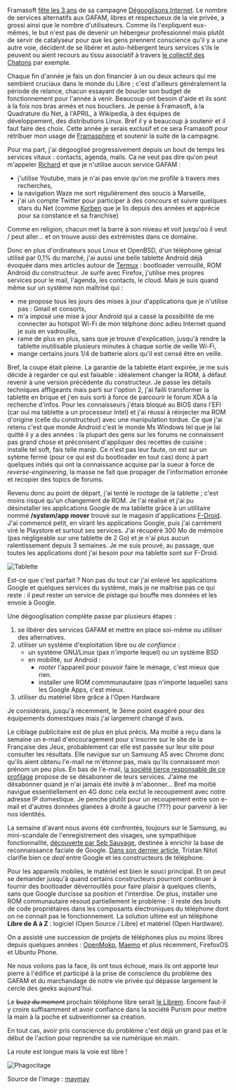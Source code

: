 <!-- title: Protégeons notre vie privée -->
<!-- category: Humeur -->
<!-- tag: planet -->

Framasoft [fête les 3
ans](https://framablog.org/2017/09/25/degooglisons-internet-cest-la-fin-du-debut)
de sa campagne [Dégooglisons Internet](https://degooglisons-internet.org). Le
nombre de services alternatifs aux GAFAM, libres et respectueux de la vie
privée, a grossi ainsi que le nombre d'utilisateurs.<!-- more --> Comme ils l'expliquent
eux-mêmes, le but n'est pas de devenir un hébergeur professionnel mais plutôt de
servir de catalyseur pour que les gens prennent conscience qu'il y a une autre
voie, décident de se libérer et auto-hébergent leurs services s'ils le peuvent
ou aient recours au tissu associatif à travers [le collectif des
Chatons](https://chatons.org) par exemple.

Chaque fin d'année je fais un don financier à un ou deux acteurs qui me semblent
cruciaux dans le monde du Libre ; c'est d'ailleurs généralement la période de
relance, chacun essayant de boucler son budget de fonctionnement pour l'année à
venir. Beaucoup ont besoin d'aide et ils sont à la fois nos bras armés et nos
boucliers. Je pense à Framasoft, à la Quadrature du Net, à l'APRIL, à Wikipedia, à
des équipes de développement, des distributions Linux. Bref il y a beaucoup à
soutenir et il faut faire des choix. Cette année je serais exclusif et ce sera
Framasoft pour rétribuer mon usage de [Framasphere](https://framasphere.org) et
soutenir la suite de la campagne.

Pour ma part, j'ai dégooglisé progressivement depuis un bout de temps les
services vitaux : contacts, agenda, mails. Ca ne veut pas dire qu'on peut
m'appeler [Richard](https://fr.wikipedia.org/wiki/Richard_Stallman) et que je
n'utilise aucun service GAFAM :  

- j'utilise Youtube, mais je n'ai pas envie qu'on me profile à travers mes recherches,
- la navigation Waze me sort régulièrement des soucis à Marseille,
- j'ai un compte Twitter pour participer à des concours et suivre quelques stars du Net (comme [Korben](https://korben.info) que je lis depuis des années et apprécie pour sa constance et sa franchise)

Comme en religion, chacun met la barre à son niveau et voit jusqu'où il veut /
peut aller... et on trouve aussi des extrémistes dans ce domaine.

Donc en plus d'ordinateurs sous Linux et OpenBSD, d'un téléphone génial utilisé
par 0,1% du marché, j'ai aussi une belle tablette Android déjà évoquée dans mes
articles autour de [Termux](https://termux.com) : bootloader verrouillé, ROM
Android du constructeur. Je surfe avec Firefox, j'utilise mes propres services
pour le mail, l'agenda, les contacts, le cloud. Mais je suis quand même sur un
système non maîtrisé qui :

- me propose tous les jours des mises à jour d'applications que je n'utilise pas : Gmail et consorts,
- m'a imposé une mise à jour Android qui a cassé la possibilité de me connecter au hotspot Wi-Fi de mon télphone donc adieu Internet quand je suis en vadrouille,
- rame de plus en plus, sans que je trouve d'explication, jusqu'à rendre la tablette inutilisable plusieurs minutes à chaque sortie de veille Wi-Fi,
- mange certains jours 1/4 de batterie alors qu'il est censé être en veille.

Bref, la coupe était pleine. La garantie de la tablette étant expirée, je me
suis décide à regarder ce qui est faisable : idéalement changer la ROM, à défaut
revenir à une version précédente du constructeur. Je passe les détails
techniques affligeants mais parti sur l'option 2, j'ai failli transformer la
tablette en brique et j'en suis sorti à force de parcourir le forum XDA à la
recherche d'infos. Pour les connaisseurs j'étais bloqué au BIOS dans l'EFI (car
oui ma tablette a un processeur Intel) et j'ai réussi à réinjecter ma ROM
d'origine (celle du constructeur) avec une manipulation tordue. Ce que j'ai
retenu c'est que monde Android c'est le monde Ms Windows tel que je lai quitté
il y a des années : la plupart des gens sur les forums ne connaissent pas grand
chose et préconisent d'appliquer des recettes de cuisine : installe tel soft,
fais telle manip. Ce n'est pas leur faute, on est sur un sytème fermé (pour ce
qui est du bootloader en tout cas) donc à part quelques initiés qui ont la
connaissance acquise par la sueur à force de *reverse-engineering*, la masse ne
fait que propager de l'information erronée et recopier des topics de forums.

Revenu donc au point de départ, j'ai tenté le *rootage* de la tablette ; c'est
moins risqué qu'un changement de ROM. Je l'ai réalisé et j'ai pu désinstaller
les applications Google de ma tablette gràce à un utilitaire nommé **/system/app
mover** trouvé sur le magasin d'applications [F-Droid](https://f-droid.org).
J'ai commencé petit, en virant les applications Google, puis j'ai carrément viré
le Playstore et surtout ses services. J'ai récupéré 300 Mo de mémoire (pas
négligeable sur une tablette de 2 Go) et je n'ai plus aucun ralentissement
depuis 3 semaines. Je me suis prouvé, au passage, que toutes les applications
dont j'ai besoin pour ma tablette sont sur F-Droid.

![Tablette](/images/2017/tablette-root.jpg)

Est-ce que c'est parfait ? Non pas du tout car j'ai enlevé les applications
Google et quelques services du système, mais je ne maîtrise pas ce qui reste :
il peut rester un service de pistage qui bouffe mes données et les envoie à
Google.

Une dégooglisation complète passe par plusieurs étapes :

1. se libérer des services GAFAM et mettre en place soi-même ou utiliser des alternatives.
2. utiliser un système d'exploitation libre ou *de confiance* :
    - un système GNU/Linux (pas n'importe lequel) ou un système BSD
    - en mobilité, sur Android :
        - *rooter* l'appareil pour pouvoir faire le ménage, c'est mieux que rien.
        - installer une ROM commmunautaire (pas n'importe laquelle) sans les Google Apps, c'est mieux.
3. utiliser du matériel libre grâce à l'Open Hardware

Je considérais, jusqu'à récemment, le 3ème point exagéré pour des équipements
domestiques mais j'ai largement changé d'avis.

Le ciblage publicitaire est de plus en plus précis. Ma moitié a reçu dans la
semaine un e-mail d'encouragement pour s'inscrire sur le site de la Française
des Jeux, probablement car elle est passée sur leur site pour consulter les
résultats. Elle navigue sur un Samsung A5 avec Chrome donc qu'ils aient obtenu
l'e-mail ne m'étonne pas, mais qu'ils connaissent mon prénom un peu plus. En bas
de l'e-mail, [la société tierce responsable de ce
profilage](http://www.eperflex.com/lg/fr/fonctionnalites) propose de se
désabonner de leurs services. J'aime me désabonner quand je n'ai jamais été
invité à m'abonner... Bref ma moitié navigue essentiellement en 4G donc cela
exclut le recoupement avec notre adresse IP domestique. Je penche plutôt pour un
recoupement entre son e-mail et d'autres données glanées à droite à gauche (???)
pour parvenir à lier nos identités.

La semaine d'avant nous avons été confrontés, toujours sur le Samsung, au
mini-scandale de l'enregistrement des visages, une sympathique fonctionnalité,
[découverte par Seb Sauvage](http://sebsauvage.net/links/?0vFdFg), destinée à
enrichir la base de reconnaissance faciale de Google. [Dans son dernier
article](http://standblog.org/blog/post/2017/09/29/Payer-son-smartphone-avec-ses-donn%C3%A9es-personnelles),
Tristan Nitot clarifie bien ce *deal* entre Google et les constructeurs de
téléphone.

Pour les appareils mobiles, le matériel est bien le souci principal. Et on peut
se demander jusqu'à quand certains constructeurs pourront continuer à fournir
des bootloader déverrouillés pour faire plaisir à quelques clients, sans que
Google durcisse sa position et l'interdise. De plus, installer une ROM
communautaire résoud partiellement le problème : il reste des bouts de code
propriétaires dans les composants électroniques du téléphone dont on ne connait
pas le fonctionnement. La solution ultime est un téléphone **Libre de A à Z** :
logiciel (Open Source / Libre) et matériel (Open Hardware).

On a assisté une succession de projets de téléphones plus ou moins libres depuis
quelques années : [OpenMoko](https://fr.wikipedia.org/wiki/OpenMoko),
[Maemo](https://fr.wikipedia.org/wiki/Maemo) et plus récemment, FirefoxOS et
Ubuntu Phone.

Ne nous voilons pas la face, ils ont tous échoué, mais ils ont apporté leur
pierre à l'édifice et participé à la prise de conscience du problème des GAFAM
et du marchandage de notre vie privée qui dépasse largement le cercle des geeks
aujourd'hui.

Le ~~buzz du moment~~ prochain téléphone libre serait [le
Librem](https://puri.sm/). Encore faut-il y croire suffisamment et avoir
confiance dans la société Purism pour mettre la main à la poche et subventionner
sa création.

En tout cas, avoir pris conscience du problème c'est déjà un grand pas et le
début de l'action pour reprendre sa vie numérique en main.

La route est longue mais la voie est libre !

![Phagocitage](/images/2017/phone-boss.jpg)

Source de l'image : [maymay](https://framasphere.org/people/f01a0d1e920196e5)
